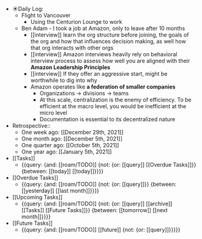 - ☀️Daily Log:
    - Flight to Vancouver
        - Using the Centurion Lounge to work
    - Ben Adam - I took a job at Amazon, only to leave after 10 months
        - [[interview]] learn the org structure before joining, the goals of the org and how that influences decision making, as well how that org interacts with other orgs
        - [[interview]] Amazon interviews heavily rely on behavioral interview process to assess how well you are aligned with their **Amazon Leadership Principles**
        - [[interview]] If they offer an aggressive start, might be worthwhile to dig into why
        - Amazon operates like __a federation of smaller companies__
            - Organizations -> divisions -> teams
            - At this scale, centralization is the enemy of efficiency. To be efficient at the macro level, you would be inefficient at the micro level
            - Documentation is essential to its decentralized nature
- Retrospective::
    - One week ago: [[December 29th, 2021]]
    - One month ago: [[December 5th, 2021]]
    - One quarter ago: [[October 5th, 2021]]
    - One year ago: [[January 5th, 2021]]
- [[Tasks]]
    - {{query: {and: [[roam/TODO]] {not: {or: [[query]] [[Overdue Tasks]]}} {between: [[today]] [[today]]}}}}
- [[Overdue Tasks]]
    - {{query: {and: [[roam/TODO]] {not: {or: [[query]]}} {between: [[yesterday]] [[last month]]}}}}
- [[Upcoming Tasks]]
    - {{query: {and: [[roam/TODO]] {not: {or: [[query]] [[archive]] [[Tasks]] [[Future Tasks]]}} {between: [[tomorrow]] [[next month]]}}}}
- [[Future Tasks]]
    - {{query: {and: [[roam/TODO]] [[future]] {not: {or: [[query]]}}}}}
